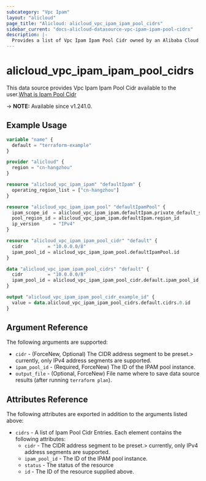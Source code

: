 ```yaml
---
subcategory: "Vpc Ipam"
layout: "alicloud"
page_title: "Alicloud: alicloud_vpc_ipam_ipam_pool_cidrs"
sidebar_current: "docs-alicloud-datasource-vpc-ipam-ipam-pool-cidrs"
description: |-
  Provides a list of Vpc Ipam Ipam Pool Cidr owned by an Alibaba Cloud account.
---
```


# alicloud_vpc_ipam_ipam_pool_cidrs

This data source provides Vpc Ipam Ipam Pool Cidr available to the user.[What is Ipam Pool Cidr](https://www.alibabacloud.com/help/en/)

-> **NOTE:** Available since v1.241.0.

## Example Usage

```terraform
variable "name" {
  default = "terraform-example"
}

provider "alicloud" {
  region = "cn-hangzhou"
}

resource "alicloud_vpc_ipam_ipam" "defaultIpam" {
  operating_region_list = ["cn-hangzhou"]
}

resource "alicloud_vpc_ipam_ipam_pool" "defaultIpamPool" {
  ipam_scope_id  = alicloud_vpc_ipam_ipam.defaultIpam.private_default_scope_id
  pool_region_id = alicloud_vpc_ipam_ipam.defaultIpam.region_id
  ip_version     = "IPv4"
}

resource "alicloud_vpc_ipam_ipam_pool_cidr" "default" {
  cidr         = "10.0.0.0/8"
  ipam_pool_id = alicloud_vpc_ipam_ipam_pool.defaultIpamPool.id
}

data "alicloud_vpc_ipam_ipam_pool_cidrs" "default" {
  cidr         = "10.0.0.0/8"
  ipam_pool_id = alicloud_vpc_ipam_ipam_pool_cidr.default.ipam_pool_id
}

output "alicloud_vpc_ipam_ipam_pool_cidr_example_id" {
  value = data.alicloud_vpc_ipam_ipam_pool_cidrs.default.cidrs.0.id
}
```

## Argument Reference

The following arguments are supported:
* `cidr` - (ForceNew, Optional) The CIDR address segment to be preset.> currently, only IPv4 address segments are supported.
* `ipam_pool_id` - (Required, ForceNew) The ID of the IPAM pool instance.
* `output_file` - (Optional, ForceNew) File name where to save data source results (after running `terraform plan`).


## Attributes Reference

The following attributes are exported in addition to the arguments listed above:
* `cidrs` - A list of Ipam Pool Cidr Entries. Each element contains the following attributes:
  * `cidr` - The CIDR address segment to be preset.> currently, only IPv4 address segments are supported.
  * `ipam_pool_id` - The ID of the IPAM pool instance.
  * `status` - The status of the resource
  * `id` - The ID of the resource supplied above.
